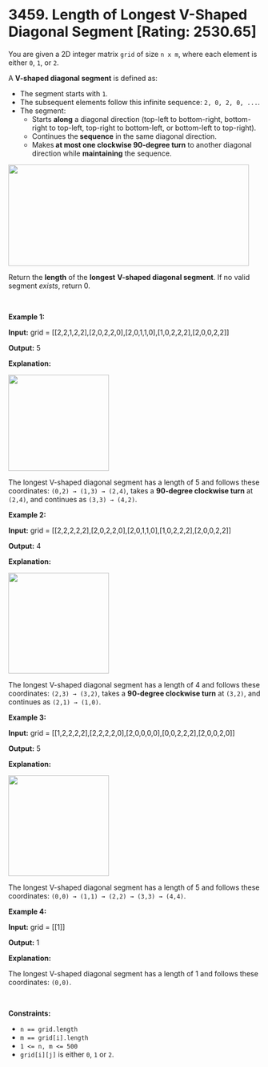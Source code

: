 # 3459. Length of Longest V-Shaped Diagonal Segment [Rating: 2530.65]

<p>You are given a 2D integer matrix <code>grid</code> of size <code>n x m</code>, where each element is either <code>0</code>, <code>1</code>, or <code>2</code>.</p>

<p>A <strong>V-shaped diagonal segment</strong> is defined as:</p>

<ul>
	<li>The segment starts with <code>1</code>.</li>
	<li>The subsequent elements follow this infinite sequence: <code>2, 0, 2, 0, ...</code>.</li>
	<li>The segment:
	<ul>
		<li>Starts <strong>along</strong> a diagonal direction (top-left to bottom-right, bottom-right to top-left, top-right to bottom-left, or bottom-left to top-right).</li>
		<li>Continues the<strong> sequence</strong> in the same diagonal direction.</li>
		<li>Makes<strong> at most one clockwise 90-degree</strong><strong> turn</strong> to another diagonal direction while <strong>maintaining</strong> the sequence.</li>
	</ul>
	</li>
</ul>

<p><img alt="" src="https://assets.leetcode.com/uploads/2025/01/11/length_of_longest3.jpg" style="width: 481px; height: 202px;" /></p>

<p>Return the <strong>length</strong> of the <strong>longest</strong> <strong>V-shaped diagonal segment</strong>. If no valid segment <em>exists</em>, return 0.</p>

<p>&nbsp;</p>
<p><strong class="example">Example 1:</strong></p>

<div class="example-block">
<p><strong>Input:</strong> <span class="example-io">grid = [[2,2,1,2,2],[2,0,2,2,0],[2,0,1,1,0],[1,0,2,2,2],[2,0,0,2,2]]</span></p>

<p><strong>Output:</strong> <span class="example-io">5</span></p>

<p><strong>Explanation:</strong></p>

<p><img alt="" src="https://assets.leetcode.com/uploads/2024/12/09/matrix_1-2.jpg" style="width: 201px; height: 192px;" /></p>

<p>The longest V-shaped diagonal segment has a length of 5 and follows these coordinates: <code>(0,2) &rarr; (1,3) &rarr; (2,4)</code>, takes a <strong>90-degree clockwise turn</strong> at <code>(2,4)</code>, and continues as <code>(3,3) &rarr; (4,2)</code>.</p>
</div>

<p><strong class="example">Example 2:</strong></p>

<div class="example-block">
<p><strong>Input:</strong> <span class="example-io">grid = [[2,2,2,2,2],[2,0,2,2,0],[2,0,1,1,0],[1,0,2,2,2],[2,0,0,2,2]]</span></p>

<p><strong>Output:</strong> <span class="example-io">4</span></p>

<p><strong>Explanation:</strong></p>

<p><strong><img alt="" src="https://assets.leetcode.com/uploads/2024/12/09/matrix_2.jpg" style="width: 201px; height: 201px;" /></strong></p>

<p>The longest V-shaped diagonal segment has a length of 4 and follows these coordinates: <code>(2,3) &rarr; (3,2)</code>, takes a <strong>90-degree clockwise turn</strong> at <code>(3,2)</code>, and continues as <code>(2,1) &rarr; (1,0)</code>.</p>
</div>

<p><strong class="example">Example 3:</strong></p>

<div class="example-block">
<p><strong>Input:</strong> <span class="example-io">grid = [[1,2,2,2,2],[2,2,2,2,0],[2,0,0,0,0],[0,0,2,2,2],[2,0,0,2,0]]</span></p>

<p><strong>Output:</strong> <span class="example-io">5</span></p>

<p><strong>Explanation:</strong></p>

<p><strong><img alt="" src="https://assets.leetcode.com/uploads/2024/12/09/matrix_3.jpg" style="width: 201px; height: 201px;" /></strong></p>

<p>The longest V-shaped diagonal segment has a length of 5 and follows these coordinates: <code>(0,0) &rarr; (1,1) &rarr; (2,2) &rarr; (3,3) &rarr; (4,4)</code>.</p>
</div>

<p><strong class="example">Example 4:</strong></p>

<div class="example-block">
<p><strong>Input:</strong> <span class="example-io">grid = [[1]]</span></p>

<p><strong>Output:</strong> <span class="example-io">1</span></p>

<p><strong>Explanation:</strong></p>

<p>The longest V-shaped diagonal segment has a length of 1 and follows these coordinates: <code>(0,0)</code>.</p>
</div>

<p>&nbsp;</p>
<p><strong>Constraints:</strong></p>

<ul>
	<li><code>n == grid.length</code></li>
	<li><code>m == grid[i].length</code></li>
	<li><code>1 &lt;= n, m &lt;= 500</code></li>
	<li><code>grid[i][j]</code> is either <code>0</code>, <code>1</code> or <code>2</code>.</li>
</ul>

